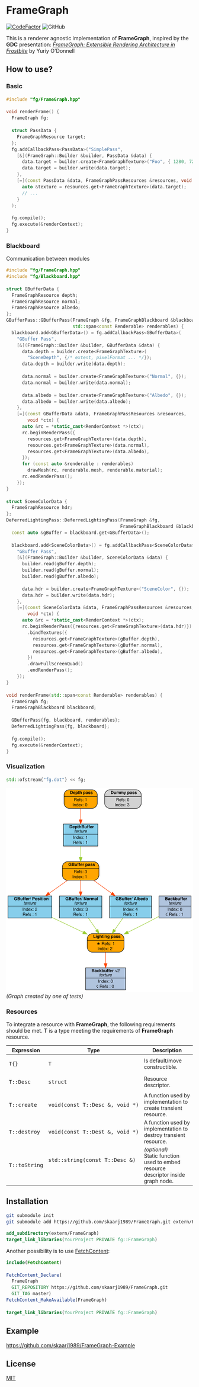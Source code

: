 # FrameGraph

[![CodeFactor](https://www.codefactor.io/repository/github/skaarj1989/framegraph/badge)](https://www.codefactor.io/repository/github/skaarj1989/framegraph)
![GitHub](https://img.shields.io/github/license/skaarj1989/FrameGraph.svg)

This is a renderer agnostic implementation of **FrameGraph**, inspired by the **GDC** presentation:
[_FrameGraph: Extensible Rendering Architecture in Frostbite_](https://www.gdcvault.com/play/1024045/FrameGraph-Extensible-Rendering-Architecture-in) by Yuriy O'Donnell

## How to use?

### Basic

```cpp
#include "fg/FrameGraph.hpp"

void renderFrame() {
  FrameGraph fg;

  struct PassData {
    FrameGraphResource target;
  };
  fg.addCallbackPass<PassData>("SimplePass",
    [&](FrameGraph::Builder &builder, PassData &data) {
      data.target = builder.create<FrameGraphTexture>("Foo", { 1280, 720 });
      data.target = builder.write(data.target);
    },
    [=](const PassData &data, FrameGraphPassResources &resources, void *) {
      auto &texture = resources.get<FrameGraphTexture>(data.target);
      // ...
    }
  );

  fg.compile();
  fg.execute(&renderContext);
}
```

### Blackboard

Communication between modules

```cpp
#include "fg/FrameGraph.hpp"
#include "fg/Blackboard.hpp"

struct GBufferData {
  FrameGraphResource depth;
  FrameGraphResource normal;
  FrameGraphResource albedo;
};
GBufferPass::GBufferPass(FrameGraph &fg, FrameGraphBlackboard &blackboard,
                         std::span<const Renderable> renderables) {
  blackboard.add<GBufferData>() = fg.addCallbackPass<GBufferData>(
    "GBuffer Pass",
    [&](FrameGraph::Builder &builder, GBufferData &data) {
      data.depth = builder.create<FrameGraphTexture>(
        "SceneDepth", {/* extent, pixelFormat ... */});
      data.depth = builder.write(data.depth);

      data.normal = builder.create<FrameGraphTexture>("Normal", {});
      data.normal = builder.write(data.normal);

      data.albedo = builder.create<FrameGraphTexture>("Albedo", {});
      data.albedo = builder.write(data.albedo);
    },
    [=](const GBufferData &data, FrameGraphPassResources &resources,
        void *ctx) {
      auto &rc = *static_cast<RenderContext *>(ctx);
      rc.beginRenderPass({
        resources.get<FrameGraphTexture>(data.depth),
        resources.get<FrameGraphTexture>(data.normal),
        resources.get<FrameGraphTexture>(data.albedo),
      });
      for (const auto &renderable : renderables)
        drawMesh(rc, renderable.mesh, renderable.material);
      rc.endRenderPass();
    });
}

struct SceneColorData {
  FrameGraphResource hdr;
};
DeferredLightingPass::DeferredLightingPass(FrameGraph &fg,
                                           FrameGraphBlackboard &blackboard) {
  const auto &gBuffer = blackboard.get<GBufferData>();

  blackboard.add<SceneColorData>() = fg.addCallbackPass<SceneColorData>(
    "GBuffer Pass",
    [&](FrameGraph::Builder &builder, SceneColorData &data) {
      builder.read(gBuffer.depth);
      builder.read(gBuffer.normal);
      builder.read(gBuffer.albedo);

      data.hdr = builder.create<FrameGraphTexture>("SceneColor", {});
      data.hdr = builder.write(data.hdr);
    },
    [=](const SceneColorData &data, FrameGraphPassResources &resources,
        void *ctx) {
      auto &rc = *static_cast<RenderContext *>(ctx);
      rc.beginRenderPass({resources.get<FrameGraphTexture>(data.hdr)})
        .bindTextures({
          resources.get<FrameGraphTexture>(gBuffer.depth),
          resources.get<FrameGraphTexture>(gBuffer.normal),
          resources.get<FrameGraphTexture>(gBuffer.albedo),
        })
        .drawFullScreenQuad()
        .endRenderPass();
    });
}

void renderFrame(std::span<const Renderable> renderables) {
  FrameGraph fg;
  FrameGraphBlackboard blackboard;

  GBufferPass{fg, blackboard, renderables};
  DeferredLightingPass{fg, blackboard};

  fg.compile();
  fg.execute(&renderContext);
}
```

### Visualization

```cpp
std::ofstream{"fg.dot"} << fg;
```

![graph](media/deferred_pipeline.svg)
_(Graph created by one of tests)_

### Resources

To integrate a resource with **FrameGraph**, the following requirements should be met.
**T** is a type meeting the requirements of **FrameGraph** resource.

| Expression                        | Type                                                 | Description                                                                           |
| --------------------------------- | ---------------------------------------------------- | ------------------------------------------------------------------------------------- |
| <pre lang="cpp">T{}</pre>         | <pre lang="cpp">T</pre>                              | Is default/move constructible.                                                        |
| <pre lang="cpp">T::Desc</pre>     | <pre lang="cpp">struct</pre>                         | Resource descriptor.                                                                  |
| <pre lang="cpp">T::create</pre>   | <pre lang="cpp">void(const T::Desc &, void \*)</pre> | A function used by implementation to create transient resource.                       |
| <pre lang="cpp">T::destroy</pre>  | <pre lang="cpp">void(const T::Dest &, void \*)</pre> | A function used by implementation to destroy transient resource.                      |
| <pre lang="cpp">T::toString</pre> | <pre lang="cpp">std::string(const T::Desc &)<pre>    | _(optional)_<br/>Static function used to embed resource descriptor inside graph node. |

## Installation

```bash
git submodule init
git submodule add https://github.com/skaarj1989/FrameGraph.git extern/FrameGraph
```

```cmake
add_subdirectory(extern/FrameGraph)
target_link_libraries(YourProject PRIVATE fg::FrameGraph)
```

Another possibility is to use [FetchContent](https://cmake.org/cmake/help/latest/module/FetchContent.html):

```cmake
include(FetchContent)

FetchContent_Declare(
  FrameGraph
  GIT_REPOSITORY https://github.com/skaarj1989/FrameGraph.git
  GIT_TAG master)
FetchContent_MakeAvailable(FrameGraph)

target_link_libraries(YourProject PRIVATE fg::FrameGraph)
```

## Example

https://github.com/skaarj1989/FrameGraph-Example

## License

[MIT](LICENSE)
